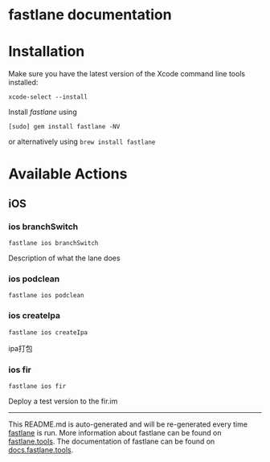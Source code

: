 fastlane documentation
================
# Installation

Make sure you have the latest version of the Xcode command line tools installed:

```
xcode-select --install
```

Install _fastlane_ using
```
[sudo] gem install fastlane -NV
```
or alternatively using `brew install fastlane`

# Available Actions
## iOS
### ios branchSwitch
```
fastlane ios branchSwitch
```
Description of what the lane does
### ios podclean
```
fastlane ios podclean
```

### ios createIpa
```
fastlane ios createIpa
```
ipa打包
### ios fir
```
fastlane ios fir
```
Deploy a test version to the fir.im

----

This README.md is auto-generated and will be re-generated every time [fastlane](https://fastlane.tools) is run.
More information about fastlane can be found on [fastlane.tools](https://fastlane.tools).
The documentation of fastlane can be found on [docs.fastlane.tools](https://docs.fastlane.tools).

